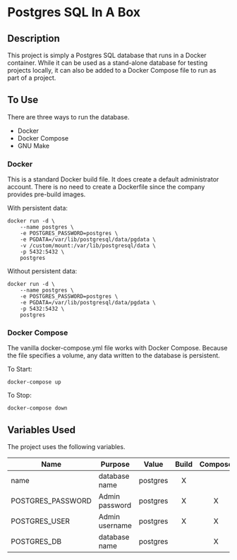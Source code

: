 # Postgres SQL In A Box

## Description
This project is simply a Postgres SQL database that runs in a Docker container.  While it can be used as a stand-alone
database for testing projects locally, it can also be added to a Docker Compose file to run as part of a project.

## To Use
There are three ways to run the database.
- Docker
- Docker Compose
- GNU Make

### Docker
This is a standard Docker build file.  It does create a default administrator account.  There is no need to create a
Dockerfile since the company provides pre-build images.

With persistent data:
```shell
docker run -d \
	--name postgres \
	-e POSTGRES_PASSWORD=postgres \
	-e PGDATA=/var/lib/postgresql/data/pgdata \
	-v /custom/mount:/var/lib/postgresql/data \
	-p 5432:5432 \
	postgres
```


Without persistent data:
```shell
docker run -d \
	--name postgres \
	-e POSTGRES_PASSWORD=postgres \
	-e PGDATA=/var/lib/postgresql/data/pgdata \
	-p 5432:5432 \
	postgres
```

### Docker Compose

The vanilla docker-compose.yml file works with Docker Compose.  Because the file specifies a volume, any data written 
to the database is persistent.

To Start:
```shell
docker-compose up
```

To Stop:
```shell
docker-compose down
```

## Variables Used
The project uses the following variables.

| Name              | Purpose        | Value    | Build | Compose | Make |
|-------------------|----------------|----------|:-----:|:-------:|:----:|
| name              | database name  | postgres |   X   |         |      |
| POSTGRES_PASSWORD | Admin password | postgres |   X   |    X    |  X   |
| POSTGRES_USER     | Admin username | postgres |   X   |    X    |  X   |
| POSTGRES_DB       | database name  | postgres |       |    X    |  X   |


